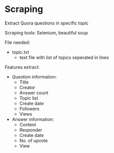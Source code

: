 # Scraping
Extract Quora questions in specific topic

Scraping tools: Selenium, beautiful soup

File needed:
- topic.txt 
  - text file with list of topics seperated in lines

Features extract:
- Question information:
  - Title
  - Creator
  - Answer count
  - Topic list
  - Create date
  - Followers
  - Views
- Answer information:
  - Content
  - Responder
  - Create date
  - No. of upvote
  - View

